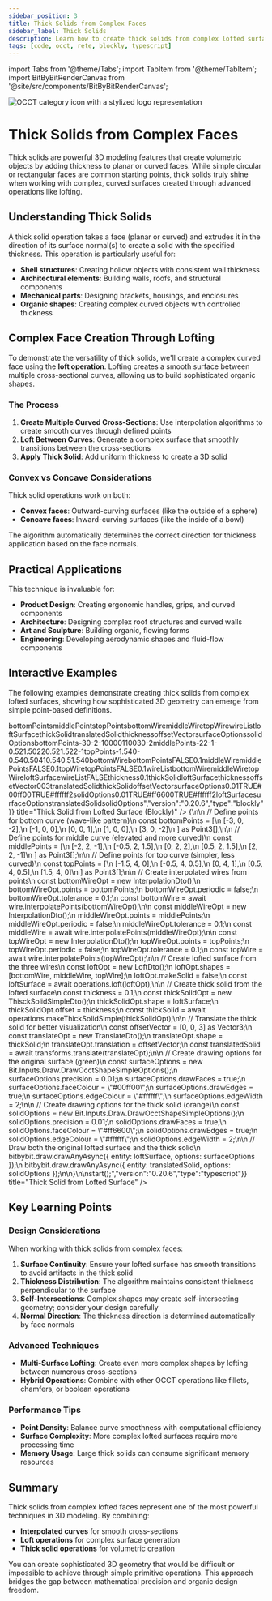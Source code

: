 ```yaml
---
sidebar_position: 3
title: Thick Solids from Complex Faces
sidebar_label: Thick Solids
description: Learn how to create thick solids from complex lofted surfaces using OCCT operations - from curved wire interpolation to volumetric solid creation.
tags: [code, occt, rete, blockly, typescript]
---
```


import Tabs from '@theme/Tabs';
import TabItem from '@theme/TabItem';
import BitByBitRenderCanvas from '@site/src/components/BitByBitRenderCanvas';

<img 
  class="category-icon-small" 
  src="https://s.bitbybit.dev/assets/icons/white/occt-icon.svg" 
  alt="OCCT category icon with a stylized logo representation" 
  title="OCCT category icon" />

# Thick Solids from Complex Faces

Thick solids are powerful 3D modeling features that create volumetric objects by adding thickness to planar or curved faces. While simple circular or rectangular faces are common starting points, thick solids truly shine when working with complex, curved surfaces created through advanced operations like lofting.

## Understanding Thick Solids

A thick solid operation takes a face (planar or curved) and extrudes it in the direction of its surface normal(s) to create a solid with the specified thickness. This operation is particularly useful for:

- **Shell structures**: Creating hollow objects with consistent wall thickness
- **Architectural elements**: Building walls, roofs, and structural components
- **Mechanical parts**: Designing brackets, housings, and enclosures
- **Organic shapes**: Creating complex curved objects with controlled thickness

## Complex Face Creation Through Lofting

To demonstrate the versatility of thick solids, we'll create a complex curved face using the **loft operation**. Lofting creates a smooth surface between multiple cross-sectional curves, allowing us to build sophisticated organic shapes.

### The Process

1. **Create Multiple Curved Cross-Sections**: Use interpolation algorithms to create smooth curves through defined points
2. **Loft Between Curves**: Generate a complex surface that smoothly transitions between the cross-sections
3. **Apply Thick Solid**: Add uniform thickness to create a 3D solid

### Convex vs Concave Considerations

Thick solid operations work on both:
- **Convex faces**: Outward-curving surfaces (like the outside of a sphere)
- **Concave faces**: Inward-curving surfaces (like the inside of a bowl)

The algorithm automatically determines the correct direction for thickness application based on the face normals.

## Practical Applications

This technique is invaluable for:
- **Product Design**: Creating ergonomic handles, grips, and curved components
- **Architecture**: Designing complex roof structures and curved walls
- **Art and Sculpture**: Building organic, flowing forms
- **Engineering**: Developing aerodynamic shapes and fluid-flow components

## Interactive Examples

The following examples demonstrate creating thick solids from complex lofted surfaces, showing how sophisticated 3D geometry can emerge from simple point-based definitions.

<Tabs>
<TabItem value="rete" label="Rete">
    <BitByBitRenderCanvas
    requireManualStart={true}
    script={{"script":"{\"id\":\"rete-v2-json\",\"nodes\":{\"5dd18ebda288b926\":{\"id\":\"5dd18ebda288b926\",\"name\":\"bitbybit.lists.createList\",\"customName\":\"create list\",\"data\":{},\"inputs\":{\"listElements\":{\"connections\":[{\"node\":\"bp1\",\"output\":\"result\",\"data\":{}},{\"node\":\"bp2\",\"output\":\"result\",\"data\":{}},{\"node\":\"bp3\",\"output\":\"result\",\"data\":{}},{\"node\":\"bp4\",\"output\":\"result\",\"data\":{}},{\"node\":\"bp5\",\"output\":\"result\",\"data\":{}}]}},\"position\":[381.4700511813048,-759.23178075394]},\"bp1\":{\"id\":\"bp1\",\"name\":\"bitbybit.vector.vectorXYZ\",\"customName\":\"bottom point 1\",\"async\":false,\"drawable\":true,\"data\":{\"genericNodeData\":{\"hide\":true,\"oneOnOne\":false,\"flatten\":0,\"forceExecution\":false},\"x\":-3,\"y\":0,\"z\":-2},\"inputs\":{},\"position\":[-200.2509251796141,-1530.6237744580028]},\"bp2\":{\"id\":\"bp2\",\"name\":\"bitbybit.vector.vectorXYZ\",\"customName\":\"bottom point 2\",\"async\":false,\"drawable\":true,\"data\":{\"genericNodeData\":{\"hide\":true,\"oneOnOne\":false,\"flatten\":0,\"forceExecution\":false},\"x\":-1,\"y\":0,\"z\":0},\"inputs\":{},\"position\":[-200.6438837464586,-1185.4839083695801]},\"bp3\":{\"id\":\"bp3\",\"name\":\"bitbybit.vector.vectorXYZ\",\"customName\":\"bottom point 3\",\"async\":false,\"drawable\":true,\"data\":{\"genericNodeData\":{\"hide\":true,\"oneOnOne\":false,\"flatten\":0,\"forceExecution\":false},\"x\":0,\"y\":0,\"z\":1},\"inputs\":{},\"position\":[-201.51603233009413,-841.1047664734106]},\"bp4\":{\"id\":\"bp4\",\"name\":\"bitbybit.vector.vectorXYZ\",\"customName\":\"bottom point 4\",\"async\":false,\"drawable\":true,\"data\":{\"genericNodeData\":{\"hide\":true,\"oneOnOne\":false,\"flatten\":0,\"forceExecution\":false},\"x\":1,\"y\":0,\"z\":0},\"inputs\":{},\"position\":[-201.80719478417944,-501.30789904857716]},\"bp5\":{\"id\":\"bp5\",\"name\":\"bitbybit.vector.vectorXYZ\",\"customName\":\"bottom point 5\",\"async\":false,\"drawable\":true,\"data\":{\"genericNodeData\":{\"hide\":true,\"oneOnOne\":false,\"flatten\":0,\"forceExecution\":false},\"x\":3,\"y\":0,\"z\":-2},\"inputs\":{},\"position\":[-203.40586709326126,-159.85873216886546]},\"a78038f1fcf20364\":{\"id\":\"a78038f1fcf20364\",\"name\":\"bitbybit.lists.createList\",\"customName\":\"create list\",\"data\":{},\"inputs\":{\"listElements\":{\"connections\":[{\"node\":\"mp1\",\"output\":\"result\",\"data\":{}},{\"node\":\"mp2\",\"output\":\"result\",\"data\":{}},{\"node\":\"mp3\",\"output\":\"result\",\"data\":{}},{\"node\":\"mp4\",\"output\":\"result\",\"data\":{}},{\"node\":\"mp5\",\"output\":\"result\",\"data\":{}}]}},\"position\":[359.8960910544257,639.4093382334145]},\"mp1\":{\"id\":\"mp1\",\"name\":\"bitbybit.vector.vectorXYZ\",\"customName\":\"middle point 1\",\"async\":false,\"drawable\":true,\"data\":{\"genericNodeData\":{\"hide\":true,\"oneOnOne\":false,\"flatten\":0,\"forceExecution\":false},\"x\":-2,\"y\":2,\"z\":-1},\"inputs\":{},\"position\":[-207.40751268680148,182.20607249446778]},\"mp2\":{\"id\":\"mp2\",\"name\":\"bitbybit.vector.vectorXYZ\",\"customName\":\"middle point 2\",\"async\":false,\"drawable\":true,\"data\":{\"genericNodeData\":{\"hide\":true,\"oneOnOne\":false,\"flatten\":0,\"forceExecution\":false},\"x\":-0.5,\"y\":2,\"z\":1.5},\"inputs\":{},\"position\":[-208.55231756947538,522.7333695018547]},\"mp3\":{\"id\":\"mp3\",\"name\":\"bitbybit.vector.vectorXYZ\",\"customName\":\"middle point 3\",\"async\":false,\"drawable\":true,\"data\":{\"genericNodeData\":{\"hide\":true,\"oneOnOne\":false,\"flatten\":0,\"forceExecution\":false},\"x\":0,\"y\":2,\"z\":2},\"inputs\":{},\"position\":[-209.95734117017489,863.2062131607103]},\"mp4\":{\"id\":\"mp4\",\"name\":\"bitbybit.vector.vectorXYZ\",\"customName\":\"middle point 4\",\"async\":false,\"drawable\":true,\"data\":{\"genericNodeData\":{\"hide\":true,\"oneOnOne\":false,\"flatten\":0,\"forceExecution\":false},\"x\":0.5,\"y\":2,\"z\":1.5},\"inputs\":{},\"position\":[-209.44110803182636,1202.5708000257098]},\"mp5\":{\"id\":\"mp5\",\"name\":\"bitbybit.vector.vectorXYZ\",\"customName\":\"middle point 5\",\"async\":false,\"drawable\":true,\"data\":{\"genericNodeData\":{\"hide\":true,\"oneOnOne\":false,\"flatten\":0,\"forceExecution\":false},\"x\":2,\"y\":2,\"z\":-1},\"inputs\":{},\"position\":[-206.9406246017676,1536.4767388714486]},\"dc177fbbaa4a29dd\":{\"id\":\"dc177fbbaa4a29dd\",\"name\":\"bitbybit.lists.createList\",\"customName\":\"create list\",\"data\":{},\"inputs\":{\"listElements\":{\"connections\":[{\"node\":\"tp1\",\"output\":\"result\",\"data\":{}},{\"node\":\"tp2\",\"output\":\"result\",\"data\":{}},{\"node\":\"tp3\",\"output\":\"result\",\"data\":{}},{\"node\":\"tp4\",\"output\":\"result\",\"data\":{}},{\"node\":\"tp5\",\"output\":\"result\",\"data\":{}}]}},\"position\":[325.21285353635943,2380.7128964061235]},\"tp1\":{\"id\":\"tp1\",\"name\":\"bitbybit.vector.vectorXYZ\",\"customName\":\"top point 1\",\"async\":false,\"drawable\":true,\"data\":{\"genericNodeData\":{\"hide\":true,\"oneOnOne\":false,\"flatten\":0,\"forceExecution\":false},\"x\":-1.5,\"y\":4,\"z\":0},\"inputs\":{},\"position\":[-205.696683844526,1880.3195147672093]},\"tp2\":{\"id\":\"tp2\",\"name\":\"bitbybit.vector.vectorXYZ\",\"customName\":\"top point 2\",\"async\":false,\"drawable\":true,\"data\":{\"genericNodeData\":{\"hide\":true,\"oneOnOne\":false,\"flatten\":0,\"forceExecution\":false},\"x\":-0.5,\"y\":4,\"z\":0.5},\"inputs\":{},\"position\":[-203.37989474966056,2226.564708840056]},\"tp3\":{\"id\":\"tp3\",\"name\":\"bitbybit.vector.vectorXYZ\",\"customName\":\"top point 3\",\"async\":false,\"drawable\":true,\"data\":{\"genericNodeData\":{\"hide\":true,\"oneOnOne\":false,\"flatten\":0,\"forceExecution\":false},\"x\":0,\"y\":4,\"z\":1},\"inputs\":{},\"position\":[-202.31448593117972,2571.9360743612506]},\"tp4\":{\"id\":\"tp4\",\"name\":\"bitbybit.vector.vectorXYZ\",\"customName\":\"top point 4\",\"async\":false,\"drawable\":true,\"data\":{\"genericNodeData\":{\"hide\":true,\"oneOnOne\":false,\"flatten\":0,\"forceExecution\":false},\"x\":0.5,\"y\":4,\"z\":0.5},\"inputs\":{},\"position\":[-194.57652933131516,2918.9034255832003]},\"tp5\":{\"id\":\"tp5\",\"name\":\"bitbybit.vector.vectorXYZ\",\"customName\":\"top point 5\",\"async\":false,\"drawable\":true,\"data\":{\"genericNodeData\":{\"hide\":true,\"oneOnOne\":false,\"flatten\":0,\"forceExecution\":false},\"x\":1.5,\"y\":4,\"z\":0},\"inputs\":{},\"position\":[-193.45283493150532,3276.391368502901]},\"bottomwire\":{\"id\":\"bottomwire\",\"name\":\"bitbybit.occt.shapes.wire.interpolatePoints\",\"customName\":\"bottom wire\",\"async\":true,\"drawable\":true,\"data\":{\"genericNodeData\":{\"hide\":true,\"oneOnOne\":false,\"flatten\":0,\"forceExecution\":false},\"periodic\":false,\"tolerance\":0.1},\"inputs\":{\"points\":{\"connections\":[{\"node\":\"5dd18ebda288b926\",\"output\":\"list\",\"data\":{}}]}},\"position\":[800,100]},\"middlewire\":{\"id\":\"middlewire\",\"name\":\"bitbybit.occt.shapes.wire.interpolatePoints\",\"customName\":\"middle wire\",\"async\":true,\"drawable\":true,\"data\":{\"genericNodeData\":{\"hide\":true,\"oneOnOne\":false,\"flatten\":0,\"forceExecution\":false},\"periodic\":false,\"tolerance\":0.1},\"inputs\":{\"points\":{\"connections\":[{\"node\":\"a78038f1fcf20364\",\"output\":\"list\",\"data\":{}}]}},\"position\":[800,600]},\"topwire\":{\"id\":\"topwire\",\"name\":\"bitbybit.occt.shapes.wire.interpolatePoints\",\"customName\":\"top wire\",\"async\":true,\"drawable\":true,\"data\":{\"genericNodeData\":{\"hide\":true,\"oneOnOne\":false,\"flatten\":0,\"forceExecution\":false},\"periodic\":false,\"tolerance\":0.1},\"inputs\":{\"points\":{\"connections\":[{\"node\":\"dc177fbbaa4a29dd\",\"output\":\"list\",\"data\":{}}]}},\"position\":[800,1100]},\"43d7b57c779072dd\":{\"id\":\"43d7b57c779072dd\",\"name\":\"bitbybit.lists.createList\",\"customName\":\"create list\",\"data\":{},\"inputs\":{\"listElements\":{\"connections\":[{\"node\":\"bottomwire\",\"output\":\"result\",\"data\":{}},{\"node\":\"middlewire\",\"output\":\"result\",\"data\":{}},{\"node\":\"topwire\",\"output\":\"result\",\"data\":{}}]}},\"position\":[1200,600]},\"loftface\":{\"id\":\"loftface\",\"name\":\"bitbybit.occt.operations.loft\",\"customName\":\"loft surface\",\"async\":true,\"drawable\":true,\"data\":{\"genericNodeData\":{\"hide\":true,\"oneOnOne\":false,\"flatten\":0,\"forceExecution\":false},\"makeSolid\":false},\"inputs\":{\"shapes\":{\"connections\":[{\"node\":\"43d7b57c779072dd\",\"output\":\"list\",\"data\":{}}]}},\"position\":[1600,600]},\"thicksolid\":{\"id\":\"thicksolid\",\"name\":\"bitbybit.occt.operations.makeThickSolidSimple\",\"customName\":\"thick solid\",\"async\":true,\"drawable\":true,\"data\":{\"genericNodeData\":{\"hide\":true,\"oneOnOne\":false,\"flatten\":0,\"forceExecution\":false},\"offset\":0.1},\"inputs\":{\"shape\":{\"connections\":[{\"node\":\"loftface\",\"output\":\"result\",\"data\":{}}]},\"offset\":{\"connections\":[{\"node\":\"96c873eef1c78cc7\",\"output\":\"result\",\"data\":{}}]}},\"position\":[2002.8551692459098,976.481011449629]},\"96c873eef1c78cc7\":{\"id\":\"96c873eef1c78cc7\",\"name\":\"bitbybit.math.numberSlider\",\"customName\":\"number slider\",\"data\":{\"options\":{\"min\":0.1,\"max\":1,\"step\":0.05,\"width\":300,\"updateOnDrag\":false},\"number\":0.1},\"inputs\":{},\"position\":[1539.8694476885494,1164.9000799960202]},\"translatesolid\":{\"id\":\"translatesolid\",\"name\":\"bitbybit.occt.transforms.translate\",\"customName\":\"translate solid\",\"async\":true,\"drawable\":true,\"data\":{\"genericNodeData\":{\"hide\":true,\"oneOnOne\":false,\"flatten\":0,\"forceExecution\":false},\"translation\":[0,0,0]},\"inputs\":{\"shape\":{\"connections\":[{\"node\":\"thicksolid\",\"output\":\"result\",\"data\":{}}]},\"translation\":{\"connections\":[{\"node\":\"translationvector\",\"output\":\"result\",\"data\":{}}]}},\"position\":[2396.2389738447455,1214.1709845358337]},\"translationvector\":{\"id\":\"translationvector\",\"name\":\"bitbybit.vector.vectorXYZ\",\"customName\":\"offset vector\",\"async\":false,\"drawable\":true,\"data\":{\"genericNodeData\":{\"hide\":true,\"oneOnOne\":false,\"flatten\":0,\"forceExecution\":false},\"x\":0,\"y\":0,\"z\":3},\"inputs\":{},\"position\":[1991.411559175958,1412.0155515566744]},\"draworiginal\":{\"id\":\"draworiginal\",\"name\":\"bitbybit.draw.drawAnyAsync\",\"customName\":\"draw loft surface\",\"async\":true,\"drawable\":true,\"data\":{\"genericNodeData\":{\"hide\":false,\"oneOnOne\":false,\"flatten\":0,\"forceExecution\":false}},\"inputs\":{\"entity\":{\"connections\":[{\"node\":\"loftface\",\"output\":\"result\",\"data\":{}}]},\"options\":{\"connections\":[{\"node\":\"originalstyle\",\"output\":\"result\",\"data\":{}}]}},\"position\":[2987.3294698123277,115.68146773595515]},\"drawsolid\":{\"id\":\"drawsolid\",\"name\":\"bitbybit.draw.drawAnyAsync\",\"customName\":\"draw thick solid\",\"async\":true,\"drawable\":true,\"data\":{\"genericNodeData\":{\"hide\":false,\"oneOnOne\":false,\"flatten\":0,\"forceExecution\":false}},\"inputs\":{\"entity\":{\"connections\":[{\"node\":\"translatesolid\",\"output\":\"result\",\"data\":{}}]},\"options\":{\"connections\":[{\"node\":\"solidstyle\",\"output\":\"result\",\"data\":{}}]}},\"position\":[2954.7988868780058,1421.6642319213433]},\"originalstyle\":{\"id\":\"originalstyle\",\"name\":\"bitbybit.draw.optionsOcctShapeSimple\",\"customName\":\"surface style\",\"async\":false,\"drawable\":false,\"data\":{\"genericNodeData\":{\"hide\":false,\"oneOnOne\":false,\"flatten\":0,\"forceExecution\":false},\"precision\":0.01,\"drawFaces\":true,\"faceColour\":\"#00ff00\",\"drawEdges\":true,\"edgeColour\":\"#ffffff\",\"edgeWidth\":2},\"inputs\":{},\"position\":[2386.091083151451,-325.07566707744127]},\"solidstyle\":{\"id\":\"solidstyle\",\"name\":\"bitbybit.draw.optionsOcctShapeSimple\",\"customName\":\"solid style\",\"async\":false,\"drawable\":false,\"data\":{\"genericNodeData\":{\"hide\":false,\"oneOnOne\":false,\"flatten\":0,\"forceExecution\":false},\"precision\":0.01,\"drawFaces\":true,\"faceColour\":\"#ff6600\",\"drawEdges\":true,\"edgeColour\":\"#ffffff\",\"edgeWidth\":2},\"inputs\":{},\"position\":[2394.9661875543998,1607.1417164468255]}}}","version":"0.20.6","type":"rete"}}
    title="Thick Solid from Lofted Surface"
    />
</TabItem>
<TabItem value="blockly" label="Blockly">
      <BitByBitRenderCanvas
    requireManualStart={true}
    script={{"script":"<xml xmlns=\"https://developers.google.com/blockly/xml\"><variables><variable id=\"bottomPoints\">bottomPoints</variable><variable id=\"middlePoints\">middlePoints</variable><variable id=\"topPoints\">topPoints</variable><variable id=\"bottomWire\">bottomWire</variable><variable id=\"middleWire\">middleWire</variable><variable id=\"topWire\">topWire</variable><variable id=\"wireList\">wireList</variable><variable id=\"loftSurface\">loftSurface</variable><variable id=\"thickSolid\">thickSolid</variable><variable id=\"translatedSolid\">translatedSolid</variable><variable id=\"thickness\">thickness</variable><variable id=\"offsetVector\">offsetVector</variable><variable id=\"surfaceOptions\">surfaceOptions</variable><variable id=\"solidOptions\">solidOptions</variable></variables><block type=\"variables_set\" id=\"bp_list\" x=\"50\" y=\"50\"><field name=\"VAR\" id=\"bottomPoints\">bottomPoints</field><value name=\"VALUE\"><block type=\"lists_create_with\" id=\"bp_create\"><mutation items=\"5\"></mutation><value name=\"ADD0\"><block type=\"bitbybit.point.pointXYZ\" id=\"bp1\"><value name=\"X\"><block type=\"math_number\" id=\"bp1_x\"><field name=\"NUM\">-3</field></block></value><value name=\"Y\"><block type=\"math_number\" id=\"bp1_y\"><field name=\"NUM\">0</field></block></value><value name=\"Z\"><block type=\"math_number\" id=\"bp1_z\"><field name=\"NUM\">-2</field></block></value></block></value><value name=\"ADD1\"><block type=\"bitbybit.point.pointXYZ\" id=\"bp2\"><value name=\"X\"><block type=\"math_number\" id=\"bp2_x\"><field name=\"NUM\">-1</field></block></value><value name=\"Y\"><block type=\"math_number\" id=\"bp2_y\"><field name=\"NUM\">0</field></block></value><value name=\"Z\"><block type=\"math_number\" id=\"bp2_z\"><field name=\"NUM\">0</field></block></value></block></value><value name=\"ADD2\"><block type=\"bitbybit.point.pointXYZ\" id=\"bp3\"><value name=\"X\"><block type=\"math_number\" id=\"bp3_x\"><field name=\"NUM\">0</field></block></value><value name=\"Y\"><block type=\"math_number\" id=\"bp3_y\"><field name=\"NUM\">0</field></block></value><value name=\"Z\"><block type=\"math_number\" id=\"bp3_z\"><field name=\"NUM\">1</field></block></value></block></value><value name=\"ADD3\"><block type=\"bitbybit.point.pointXYZ\" id=\"bp4\"><value name=\"X\"><block type=\"math_number\" id=\"bp4_x\"><field name=\"NUM\">1</field></block></value><value name=\"Y\"><block type=\"math_number\" id=\"bp4_y\"><field name=\"NUM\">0</field></block></value><value name=\"Z\"><block type=\"math_number\" id=\"bp4_z\"><field name=\"NUM\">0</field></block></value></block></value><value name=\"ADD4\"><block type=\"bitbybit.point.pointXYZ\" id=\"bp5\"><value name=\"X\"><block type=\"math_number\" id=\"bp5_x\"><field name=\"NUM\">3</field></block></value><value name=\"Y\"><block type=\"math_number\" id=\"bp5_y\"><field name=\"NUM\">0</field></block></value><value name=\"Z\"><block type=\"math_number\" id=\"bp5_z\"><field name=\"NUM\">-2</field></block></value></block></value></block></value><next><block type=\"variables_set\" id=\"mp_list\" x=\"50\" y=\"150\"><field name=\"VAR\" id=\"middlePoints\">middlePoints</field><value name=\"VALUE\"><block type=\"lists_create_with\" id=\"mp_create\"><mutation items=\"5\"></mutation><value name=\"ADD0\"><block type=\"bitbybit.point.pointXYZ\" id=\"mp1\"><value name=\"X\"><block type=\"math_number\" id=\"mp1_x\"><field name=\"NUM\">-2</field></block></value><value name=\"Y\"><block type=\"math_number\" id=\"mp1_y\"><field name=\"NUM\">2</field></block></value><value name=\"Z\"><block type=\"math_number\" id=\"mp1_z\"><field name=\"NUM\">-1</field></block></value></block></value><value name=\"ADD1\"><block type=\"bitbybit.point.pointXYZ\" id=\"mp2\"><value name=\"X\"><block type=\"math_number\" id=\"mp2_x\"><field name=\"NUM\">-0.5</field></block></value><value name=\"Y\"><block type=\"math_number\" id=\"mp2_y\"><field name=\"NUM\">2</field></block></value><value name=\"Z\"><block type=\"math_number\" id=\"mp2_z\"><field name=\"NUM\">1.5</field></block></value></block></value><value name=\"ADD2\"><block type=\"bitbybit.point.pointXYZ\" id=\"mp3\"><value name=\"X\"><block type=\"math_number\" id=\"mp3_x\"><field name=\"NUM\">0</field></block></value><value name=\"Y\"><block type=\"math_number\" id=\"mp3_y\"><field name=\"NUM\">2</field></block></value><value name=\"Z\"><block type=\"math_number\" id=\"mp3_z\"><field name=\"NUM\">2</field></block></value></block></value><value name=\"ADD3\"><block type=\"bitbybit.point.pointXYZ\" id=\"mp4\"><value name=\"X\"><block type=\"math_number\" id=\"mp4_x\"><field name=\"NUM\">0.5</field></block></value><value name=\"Y\"><block type=\"math_number\" id=\"mp4_y\"><field name=\"NUM\">2</field></block></value><value name=\"Z\"><block type=\"math_number\" id=\"mp4_z\"><field name=\"NUM\">1.5</field></block></value></block></value><value name=\"ADD4\"><block type=\"bitbybit.point.pointXYZ\" id=\"mp5\"><value name=\"X\"><block type=\"math_number\" id=\"mp5_x\"><field name=\"NUM\">2</field></block></value><value name=\"Y\"><block type=\"math_number\" id=\"mp5_y\"><field name=\"NUM\">2</field></block></value><value name=\"Z\"><block type=\"math_number\" id=\"mp5_z\"><field name=\"NUM\">-1</field></block></value></block></value></block></value><next><block type=\"variables_set\" id=\"tp_list\" x=\"50\" y=\"250\"><field name=\"VAR\" id=\"topPoints\">topPoints</field><value name=\"VALUE\"><block type=\"lists_create_with\" id=\"tp_create\"><mutation items=\"5\"></mutation><value name=\"ADD0\"><block type=\"bitbybit.point.pointXYZ\" id=\"tp1\"><value name=\"X\"><block type=\"math_number\" id=\"tp1_x\"><field name=\"NUM\">-1.5</field></block></value><value name=\"Y\"><block type=\"math_number\" id=\"tp1_y\"><field name=\"NUM\">4</field></block></value><value name=\"Z\"><block type=\"math_number\" id=\"tp1_z\"><field name=\"NUM\">0</field></block></value></block></value><value name=\"ADD1\"><block type=\"bitbybit.point.pointXYZ\" id=\"tp2\"><value name=\"X\"><block type=\"math_number\" id=\"tp2_x\"><field name=\"NUM\">-0.5</field></block></value><value name=\"Y\"><block type=\"math_number\" id=\"tp2_y\"><field name=\"NUM\">4</field></block></value><value name=\"Z\"><block type=\"math_number\" id=\"tp2_z\"><field name=\"NUM\">0.5</field></block></value></block></value><value name=\"ADD2\"><block type=\"bitbybit.point.pointXYZ\" id=\"tp3\"><value name=\"X\"><block type=\"math_number\" id=\"tp3_x\"><field name=\"NUM\">0</field></block></value><value name=\"Y\"><block type=\"math_number\" id=\"tp3_y\"><field name=\"NUM\">4</field></block></value><value name=\"Z\"><block type=\"math_number\" id=\"tp3_z\"><field name=\"NUM\">1</field></block></value></block></value><value name=\"ADD3\"><block type=\"bitbybit.point.pointXYZ\" id=\"tp4\"><value name=\"X\"><block type=\"math_number\" id=\"tp4_x\"><field name=\"NUM\">0.5</field></block></value><value name=\"Y\"><block type=\"math_number\" id=\"tp4_y\"><field name=\"NUM\">4</field></block></value><value name=\"Z\"><block type=\"math_number\" id=\"tp4_z\"><field name=\"NUM\">0.5</field></block></value></block></value><value name=\"ADD4\"><block type=\"bitbybit.point.pointXYZ\" id=\"tp5\"><value name=\"X\"><block type=\"math_number\" id=\"tp5_x\"><field name=\"NUM\">1.5</field></block></value><value name=\"Y\"><block type=\"math_number\" id=\"tp5_y\"><field name=\"NUM\">4</field></block></value><value name=\"Z\"><block type=\"math_number\" id=\"tp5_z\"><field name=\"NUM\">0</field></block></value></block></value></block></value><next><block type=\"variables_set\" id=\"bw_create\" x=\"50\" y=\"350\"><field name=\"VAR\" id=\"bottomWire\">bottomWire</field><value name=\"VALUE\"><block type=\"bitbybit.occt.shapes.wire.interpolatePoints\" id=\"bottom_wire\"><value name=\"Points\"><block type=\"variables_get\" id=\"get_bp\"><field name=\"VAR\" id=\"bottomPoints\">bottomPoints</field></block></value><value name=\"Periodic\"><block type=\"logic_boolean\" id=\"bp_periodic\"><field name=\"BOOL\">FALSE</field></block></value><value name=\"Tolerance\"><block type=\"math_number\" id=\"bp_tolerance\"><field name=\"NUM\">0.1</field></block></value></block></value><next><block type=\"variables_set\" id=\"mw_create\" x=\"50\" y=\"450\"><field name=\"VAR\" id=\"middleWire\">middleWire</field><value name=\"VALUE\"><block type=\"bitbybit.occt.shapes.wire.interpolatePoints\" id=\"middle_wire\"><value name=\"Points\"><block type=\"variables_get\" id=\"get_mp\"><field name=\"VAR\" id=\"middlePoints\">middlePoints</field></block></value><value name=\"Periodic\"><block type=\"logic_boolean\" id=\"mp_periodic\"><field name=\"BOOL\">FALSE</field></block></value><value name=\"Tolerance\"><block type=\"math_number\" id=\"mp_tolerance\"><field name=\"NUM\">0.1</field></block></value></block></value><next><block type=\"variables_set\" id=\"tw_create\" x=\"50\" y=\"550\"><field name=\"VAR\" id=\"topWire\">topWire</field><value name=\"VALUE\"><block type=\"bitbybit.occt.shapes.wire.interpolatePoints\" id=\"top_wire\"><value name=\"Points\"><block type=\"variables_get\" id=\"get_tp\"><field name=\"VAR\" id=\"topPoints\">topPoints</field></block></value><value name=\"Periodic\"><block type=\"logic_boolean\" id=\"tp_periodic\"><field name=\"BOOL\">FALSE</field></block></value><value name=\"Tolerance\"><block type=\"math_number\" id=\"tp_tolerance\"><field name=\"NUM\">0.1</field></block></value></block></value><next><block type=\"variables_set\" id=\"wl_create\" x=\"50\" y=\"650\"><field name=\"VAR\" id=\"wireList\">wireList</field><value name=\"VALUE\"><block type=\"lists_create_with\" id=\"wire_list\"><mutation items=\"3\"></mutation><value name=\"ADD0\"><block type=\"variables_get\" id=\"get_bw\"><field name=\"VAR\" id=\"bottomWire\">bottomWire</field></block></value><value name=\"ADD1\"><block type=\"variables_get\" id=\"get_mw\"><field name=\"VAR\" id=\"middleWire\">middleWire</field></block></value><value name=\"ADD2\"><block type=\"variables_get\" id=\"get_tw\"><field name=\"VAR\" id=\"topWire\">topWire</field></block></value></block></value><next><block type=\"variables_set\" id=\"loft_create\" x=\"50\" y=\"750\"><field name=\"VAR\" id=\"loftSurface\">loftSurface</field><value name=\"VALUE\"><block type=\"bitbybit.occt.operations.loft\" id=\"loft_surface\"><value name=\"Shapes\"><block type=\"variables_get\" id=\"get_wl\"><field name=\"VAR\" id=\"wireList\">wireList</field></block></value><value name=\"MakeSolid\"><block type=\"logic_boolean\" id=\"loft_makesolid\"><field name=\"BOOL\">FALSE</field></block></value></block></value><next><block type=\"variables_set\" id=\"thick_slider\" x=\"50\" y=\"850\"><field name=\"VAR\" id=\"thickness\">thickness</field><value name=\"VALUE\"><block type=\"math_number\" id=\"thickness_val\"><field name=\"NUM\">0.1</field></block></value><next><block type=\"variables_set\" id=\"thick_create\" x=\"50\" y=\"950\"><field name=\"VAR\" id=\"thickSolid\">thickSolid</field><value name=\"VALUE\"><block type=\"bitbybit.occt.operations.makeThickSolidSimple\" id=\"thick_solid\"><value name=\"Shape\"><block type=\"variables_get\" id=\"get_loft\"><field name=\"VAR\" id=\"loftSurface\">loftSurface</field></block></value><value name=\"Offset\"><block type=\"variables_get\" id=\"get_thick\"><field name=\"VAR\" id=\"thickness\">thickness</field></block></value></block></value><next><block type=\"variables_set\" id=\"offset_vec\" x=\"50\" y=\"1050\"><field name=\"VAR\" id=\"offsetVector\">offsetVector</field><value name=\"VALUE\"><block type=\"bitbybit.vector.vectorXYZ\" id=\"offset_vector\"><value name=\"X\"><block type=\"math_number\" id=\"offset_x\"><field name=\"NUM\">0</field></block></value><value name=\"Y\"><block type=\"math_number\" id=\"offset_y\"><field name=\"NUM\">0</field></block></value><value name=\"Z\"><block type=\"math_number\" id=\"offset_z\"><field name=\"NUM\">3</field></block></value></block></value><next><block type=\"variables_set\" id=\"trans_create\" x=\"50\" y=\"1150\"><field name=\"VAR\" id=\"translatedSolid\">translatedSolid</field><value name=\"VALUE\"><block type=\"bitbybit.occt.transforms.translate\" id=\"translate_solid\"><value name=\"Shape\"><block type=\"variables_get\" id=\"get_thick_solid\"><field name=\"VAR\" id=\"thickSolid\">thickSolid</field></block></value><value name=\"Translation\"><block type=\"variables_get\" id=\"get_offset\"><field name=\"VAR\" id=\"offsetVector\">offsetVector</field></block></value></block></value><next><block type=\"variables_set\" id=\"surf_options\" x=\"50\" y=\"1250\"><field name=\"VAR\" id=\"surfaceOptions\">surfaceOptions</field><value name=\"VALUE\"><block type=\"bitbybit.draw.optionsOcctShapeSimple\" id=\"surface_options\"><value name=\"Precision\"><block type=\"math_number\" id=\"surf_precision\"><field name=\"NUM\">0.01</field></block></value><value name=\"DrawFaces\"><block type=\"logic_boolean\" id=\"surf_drawfaces\"><field name=\"BOOL\">TRUE</field></block></value><value name=\"FaceColour\"><block type=\"colour_picker\" id=\"surf_facecolor\"><field name=\"COLOUR\">#00ff00</field></block></value><value name=\"DrawEdges\"><block type=\"logic_boolean\" id=\"surf_drawedges\"><field name=\"BOOL\">TRUE</field></block></value><value name=\"EdgeColour\"><block type=\"colour_picker\" id=\"surf_edgecolor\"><field name=\"COLOUR\">#ffffff</field></block></value><value name=\"EdgeWidth\"><block type=\"math_number\" id=\"surf_edgewidth\"><field name=\"NUM\">2</field></block></value></block></value><next><block type=\"variables_set\" id=\"solid_options\" x=\"50\" y=\"1350\"><field name=\"VAR\" id=\"solidOptions\">solidOptions</field><value name=\"VALUE\"><block type=\"bitbybit.draw.optionsOcctShapeSimple\" id=\"solid_options\"><value name=\"Precision\"><block type=\"math_number\" id=\"solid_precision\"><field name=\"NUM\">0.01</field></block></value><value name=\"DrawFaces\"><block type=\"logic_boolean\" id=\"solid_drawfaces\"><field name=\"BOOL\">TRUE</field></block></value><value name=\"FaceColour\"><block type=\"colour_picker\" id=\"solid_facecolor\"><field name=\"COLOUR\">#ff6600</field></block></value><value name=\"DrawEdges\"><block type=\"logic_boolean\" id=\"solid_drawedges\"><field name=\"BOOL\">TRUE</field></block></value><value name=\"EdgeColour\"><block type=\"colour_picker\" id=\"solid_edgecolor\"><field name=\"COLOUR\">#ffffff</field></block></value><value name=\"EdgeWidth\"><block type=\"math_number\" id=\"solid_edgewidth\"><field name=\"NUM\">2</field></block></value></block></value><next><block type=\"bitbybit.draw.drawAnyAsyncNoReturn\" id=\"draw_surface\" x=\"50\" y=\"1450\"><value name=\"Entity\"><block type=\"variables_get\" id=\"get_loft_surface\"><field name=\"VAR\" id=\"loftSurface\">loftSurface</field></block></value><value name=\"Options\"><block type=\"variables_get\" id=\"get_surf_opts\"><field name=\"VAR\" id=\"surfaceOptions\">surfaceOptions</field></block></value><next><block type=\"bitbybit.draw.drawAnyAsyncNoReturn\" id=\"draw_solid\" x=\"50\" y=\"1550\"><value name=\"Entity\"><block type=\"variables_get\" id=\"get_trans_solid\"><field name=\"VAR\" id=\"translatedSolid\">translatedSolid</field></block></value><value name=\"Options\"><block type=\"variables_get\" id=\"get_solid_opts\"><field name=\"VAR\" id=\"solidOptions\">solidOptions</field></block></value></block></next></block></next></block></next></block></next></block></next></block></next></block></next></block></next></block></next></block></next></block></next></block></next></block></next></block></next></block></next></block></xml>","version":"0.20.6","type":"blockly"}}
    title="Thick Solid from Lofted Surface (Blockly)"
    />
</TabItem>
<TabItem value="typescript" label="TypeScript">
<BitByBitRenderCanvas
    requireManualStart={true}
    script={{"script":"// Import required modules from global bitbybit variable\nconst { wire } = bitbybit.occt.shapes;\nconst { operations } = bitbybit.occt;\nconst { transforms } = bitbybit.occt;\n\nconst { InterpolationDto, LoftDto, ThisckSolidSimpleDto, TranslateDto } = Bit.Inputs.OCCT;\ntype Point3 = Bit.Inputs.Base.Point3;\ntype Vector3 = Bit.Inputs.Base.Vector3;\n\n// Define a type alias for pointers\ntype TopoDSWirePointer = Bit.Inputs.OCCT.TopoDSWirePointer;\ntype TopoDSFacePointer = Bit.Inputs.OCCT.TopoDSFacePointer;\ntype TopoDSShapePointer = Bit.Inputs.OCCT.TopoDSShapePointer;\n\nconst start = async () => {\n\n    // Define points for bottom curve (wave-like pattern)\n    const bottomPoints = [\n        [-3, 0, -2],\n        [-1, 0, 0],\n        [0, 0, 1],\n        [1, 0, 0],\n        [3, 0, -2]\n    ] as Point3[];\n\n    // Define points for middle curve (elevated and more curved)\n    const middlePoints = [\n        [-2, 2, -1],\n        [-0.5, 2, 1.5],\n        [0, 2, 2],\n        [0.5, 2, 1.5],\n        [2, 2, -1]\n    ] as Point3[];\n\n    // Define points for top curve (simpler, less curved)\n    const topPoints = [\n        [-1.5, 4, 0],\n        [-0.5, 4, 0.5],\n        [0, 4, 1],\n        [0.5, 4, 0.5],\n        [1.5, 4, 0]\n    ] as Point3[];\n\n    // Create interpolated wires from points\n    const bottomWireOpt = new InterpolationDto();\n    bottomWireOpt.points = bottomPoints;\n    bottomWireOpt.periodic = false;\n    bottomWireOpt.tolerance = 0.1;\n    const bottomWire = await wire.interpolatePoints(bottomWireOpt);\n\n    const middleWireOpt = new InterpolationDto();\n    middleWireOpt.points = middlePoints;\n    middleWireOpt.periodic = false;\n    middleWireOpt.tolerance = 0.1;\n    const middleWire = await wire.interpolatePoints(middleWireOpt);\n\n    const topWireOpt = new InterpolationDto();\n    topWireOpt.points = topPoints;\n    topWireOpt.periodic = false;\n    topWireOpt.tolerance = 0.1;\n    const topWire = await wire.interpolatePoints(topWireOpt);\n\n    // Create lofted surface from the three wires\n    const loftOpt = new LoftDto<TopoDSWirePointer>();\n    loftOpt.shapes = [bottomWire, middleWire, topWire];\n    loftOpt.makeSolid = false;\n    const loftSurface = await operations.loft(loftOpt);\n\n    // Create thick solid from the lofted surface\n    const thickness = 0.1;\n    const thickSolidOpt = new ThisckSolidSimpleDto<TopoDSFacePointer>();\n    thickSolidOpt.shape = loftSurface;\n    thickSolidOpt.offset = thickness;\n    const thickSolid = await operations.makeThickSolidSimple(thickSolidOpt);\n\n    // Translate the thick solid for better visualization\n    const offsetVector = [0, 0, 3] as Vector3;\n    const translateOpt = new TranslateDto<TopoDSShapePointer>();\n    translateOpt.shape = thickSolid;\n    translateOpt.translation = offsetVector;\n    const translatedSolid = await transforms.translate(translateOpt);\n\n    // Create drawing options for the original surface (green)\n    const surfaceOptions = new Bit.Inputs.Draw.DrawOcctShapeSimpleOptions();\n    surfaceOptions.precision = 0.01;\n    surfaceOptions.drawFaces = true;\n    surfaceOptions.faceColour = \"#00ff00\";\n    surfaceOptions.drawEdges = true;\n    surfaceOptions.edgeColour = \"#ffffff\";\n    surfaceOptions.edgeWidth = 2;\n\n    // Create drawing options for the thick solid (orange)\n    const solidOptions = new Bit.Inputs.Draw.DrawOcctShapeSimpleOptions();\n    solidOptions.precision = 0.01;\n    solidOptions.drawFaces = true;\n    solidOptions.faceColour = \"#ff6600\";\n    solidOptions.drawEdges = true;\n    solidOptions.edgeColour = \"#ffffff\";\n    solidOptions.edgeWidth = 2;\n\n    // Draw both the original lofted surface and the thick solid\n    bitbybit.draw.drawAnyAsync({ entity: loftSurface, options: surfaceOptions });\n    bitbybit.draw.drawAnyAsync({ entity: translatedSolid, options: solidOptions });\n\n}\n\nstart();","version":"0.20.6","type":"typescript"}}
    title="Thick Solid from Lofted Surface"
    />
</TabItem>
</Tabs>

## Key Learning Points

### Design Considerations

When working with thick solids from complex faces:

1. **Surface Continuity**: Ensure your lofted surface has smooth transitions to avoid artifacts in the thick solid
2. **Thickness Distribution**: The algorithm maintains consistent thickness perpendicular to the surface
3. **Self-Intersections**: Complex shapes may create self-intersecting geometry; consider your design carefully
4. **Normal Direction**: The thickness direction is determined automatically by face normals

### Advanced Techniques

- **Multi-Surface Lofting**: Create even more complex shapes by lofting between numerous cross-sections
- **Hybrid Operations**: Combine with other OCCT operations like fillets, chamfers, or boolean operations

### Performance Tips

- **Point Density**: Balance curve smoothness with computational efficiency
- **Surface Complexity**: More complex lofted surfaces require more processing time
- **Memory Usage**: Large thick solids can consume significant memory resources

## Summary

Thick solids from complex lofted faces represent one of the most powerful techniques in 3D modeling. By combining:
- **Interpolated curves** for smooth cross-sections
- **Loft operations** for complex surface generation  
- **Thick solid operations** for volumetric creation

You can create sophisticated 3D geometry that would be difficult or impossible to achieve through simple primitive operations. This approach bridges the gap between mathematical precision and organic design freedom.
